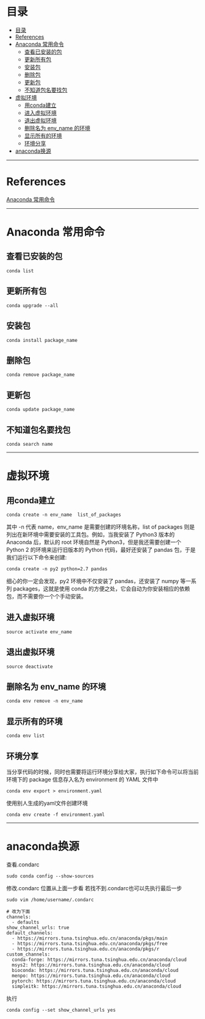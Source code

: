 # 目录

- [目录](#%e7%9b%ae%e5%bd%95)
- [References](#references)
- [Anaconda 常用命令](#anaconda-%e5%b8%b8%e7%94%a8%e5%91%bd%e4%bb%a4)
  - [查看已安装的包](#%e6%9f%a5%e7%9c%8b%e5%b7%b2%e5%ae%89%e8%a3%85%e7%9a%84%e5%8c%85)
  - [更新所有包](#%e6%9b%b4%e6%96%b0%e6%89%80%e6%9c%89%e5%8c%85)
  - [安装包](#%e5%ae%89%e8%a3%85%e5%8c%85)
  - [删除包](#%e5%88%a0%e9%99%a4%e5%8c%85)
  - [更新包](#%e6%9b%b4%e6%96%b0%e5%8c%85)
  - [不知道包名要找包](#%e4%b8%8d%e7%9f%a5%e9%81%93%e5%8c%85%e5%90%8d%e8%a6%81%e6%89%be%e5%8c%85)
- [虚拟环境](#%e8%99%9a%e6%8b%9f%e7%8e%af%e5%a2%83)
  - [用conda建立](#%e7%94%a8conda%e5%bb%ba%e7%ab%8b)
  - [进入虚拟环境](#%e8%bf%9b%e5%85%a5%e8%99%9a%e6%8b%9f%e7%8e%af%e5%a2%83)
  - [退出虚拟环境](#%e9%80%80%e5%87%ba%e8%99%9a%e6%8b%9f%e7%8e%af%e5%a2%83)
  - [删除名为 env_name 的环境](#%e5%88%a0%e9%99%a4%e5%90%8d%e4%b8%ba-envname-%e7%9a%84%e7%8e%af%e5%a2%83)
  - [显示所有的环境](#%e6%98%be%e7%a4%ba%e6%89%80%e6%9c%89%e7%9a%84%e7%8e%af%e5%a2%83)
  - [环境分享](#%e7%8e%af%e5%a2%83%e5%88%86%e4%ba%ab)
- [anaconda换源](#anaconda%e6%8d%a2%e6%ba%90)

---

# References

[Anaconda 常用命令](https://www.jianshu.com/p/6d7de7a00b8d)

---

# Anaconda 常用命令

## 查看已安装的包

```shell
conda list  
```

## 更新所有包

```shell
conda upgrade --all  
```

## 安装包

```shell
conda install package_name  
```

## 删除包

```shell
conda remove package_name  
```

## 更新包

```shell
conda update package_name  
```

## 不知道包名要找包

```shell
conda search name  
```

---

# 虚拟环境

## 用conda建立

```shell
conda create -n env_name  list_of_packages
```

其中 -n 代表 name，env_name 是需要创建的环境名称，list of packages 则是列出在新环境中需要安装的工具包。例如，当我安装了 Python3 版本的 Anaconda 后，默认的 root 环境自然是 Python3，但是我还需要创建一个 Python 2 的环境来运行旧版本的 Python 代码，最好还安装了 pandas 包，于是我们运行以下命令来创建:  

```shell
conda create -n py2 python=2.7 pandas
```

细心的你一定会发现，py2 环境中不仅安装了 pandas，还安装了 numpy 等一系列 packages，这就是使用 conda 的方便之处，它会自动为你安装相应的依赖包，而不需要你一个个手动安装。

## 进入虚拟环境

```shell
source activate env_name
```

## 退出虚拟环境

```shell
source deactivate
```

## 删除名为 env_name 的环境

```shell
conda env remove -n env_name
```

## 显示所有的环境

```shell
conda env list
```

## 环境分享

当分享代码的时候，同时也需要将运行环境分享给大家，执行如下命令可以将当前环境下的 package 信息存入名为 environment 的 YAML 文件中

```shell
conda env export > environment.yaml
```

使用别人生成的yaml文件创建环境

```shell
conda env create -f environment.yaml
```

---

# anaconda换源

查看.condarc

```shell
sudo conda config --show-sources
```

修改.condarc 位置从上面一步看 若找不到.condarc也可以先执行最后一步

```shell
sudo vim /home/username/.condarc

# 改为下面
channels:  
  - defaults  
show_channel_urls: true  
default_channels:  
  - https://mirrors.tuna.tsinghua.edu.cn/anaconda/pkgs/main  
  - https://mirrors.tuna.tsinghua.edu.cn/anaconda/pkgs/free  
  - https://mirrors.tuna.tsinghua.edu.cn/anaconda/pkgs/r  
custom_channels:  
  conda-forge: https://mirrors.tuna.tsinghua.edu.cn/anaconda/cloud  
  msys2: https://mirrors.tuna.tsinghua.edu.cn/anaconda/cloud  
  bioconda: https://mirrors.tuna.tsinghua.edu.cn/anaconda/cloud  
  menpo: https://mirrors.tuna.tsinghua.edu.cn/anaconda/cloud  
  pytorch: https://mirrors.tuna.tsinghua.edu.cn/anaconda/cloud  
  simpleitk: https://mirrors.tuna.tsinghua.edu.cn/anaconda/cloud  
```

执行

```shell
conda config --set show_channel_urls yes
```
